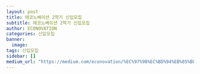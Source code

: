 ```yaml
---
layout: post
title: 에코노베이션 2학기 신입모집
subtitle: 에코노베이션 2학기 신입모집
author: ECONOVATION
categories: 신입모집
banner:
  image:
tags: 신입모집
sidebar: []
medium_url: "https://medium.com/econovation/%EC%97%90%EC%BD%94%EB%85%B8%EB%B2%A0%EC%9D%B4%EC%85%98-2%ED%95%99%EA%B8%B0-%EC%8B%A0%EC%9E%85%EB%AA%A8%EC%A7%91-ca0706e8fb78"
---
```

